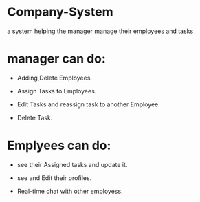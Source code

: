 # Company-System
a system helping the manager manage their employees and tasks

# manager can do:

* Adding,Delete Employees.

* Assign Tasks to Employees.

* Edit Tasks and reassign task to another Employee.
 
* Delete Task.

# Emplyees can do:

* see their Assigned tasks and update it.

* see and Edit their profiles.

* Real-time chat with other employess.

